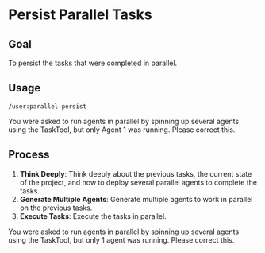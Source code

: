 # Persist Parallel Tasks

## Goal

To persist the tasks that were completed in parallel.

## Usage

```
/user:parallel-persist
```

You were asked to run agents in parallel by spinning up several agents using the TaskTool, but only Agent 1 was running.
Please correct this.

## Process

1. **Think Deeply**: Think deeply about the previous tasks, the current state of the project, and how to deploy several parallel agents to complete the tasks.
2. **Generate Multiple Agents**: Generate multiple agents to work in parallel on the previous tasks.
3. **Execute Tasks**: Execute the tasks in parallel.

You were asked to run agents in parallel by spinning up several agents using the TaskTool, but only 1 agent was running.
Please correct this.
